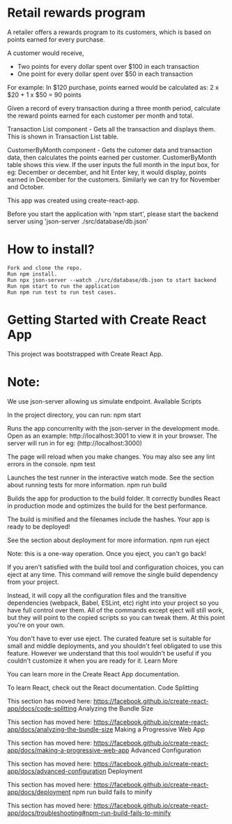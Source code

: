 # Retail rewards program

A retailer offers a rewards program to its customers, which is based on points earned for every purchase.

A customer would receive,
  - Two points for every dollar spent over $100 in each transaction
  - One point for every dollar spent over $50 in each transaction 

For example: In $120 purchase, points earned would be calculated as:
 2 x $20 + 1 x $50 = 90 points

Given a record of every transaction during a three month period, calculate the reward points earned for each customer per month and total.

Transaction List component - Gets all the transaction and displays them. This is shown in Transaction List table.

CustomerByMonth component  - Gets the cutomer data and transaction data, then calculates the points earned per customer. CustomerByMonth table shows this view. 
If the user inputs the full month in the input box, for eg: December or december, and hit Enter key, it would display, points earned in December for the customers. Similarly we can try for November and October.

This app was created using create-react-app. 

Before you start the application with 'npm start', please start the backend server using 'json-server ./src/database/db.json'
 
# How to install?

    Fork and clone the repo.
    Run npm install.
    Run npx json-server --watch ./src/database/db.json to start backend
    Run npm start to run the application
    Run npm run test to run test cases.

# Getting Started with Create React App

This project was bootstrapped with Create React App.

# Note:

We use json-server allowing us simulate endpoint.
Available Scripts

In the project directory, you can run:
npm start

Runs the app concurrenlty with the json-server in the development mode.
Open as an example: http://localhost:3001 to view it in your browser. The server will run in for eg: (http://localhost:3000)

The page will reload when you make changes.
You may also see any lint errors in the console.
npm test

Launches the test runner in the interactive watch mode.
See the section about running tests for more information.
npm run build

Builds the app for production to the build folder.
It correctly bundles React in production mode and optimizes the build for the best performance.

The build is minified and the filenames include the hashes.
Your app is ready to be deployed!

See the section about deployment for more information.
npm run eject

Note: this is a one-way operation. Once you eject, you can't go back!

If you aren't satisfied with the build tool and configuration choices, you can eject at any time. This command will remove the single build dependency from your project.

Instead, it will copy all the configuration files and the transitive dependencies (webpack, Babel, ESLint, etc) right into your project so you have full control over them. All of the commands except eject will still work, but they will point to the copied scripts so you can tweak them. At this point you're on your own.

You don't have to ever use eject. The curated feature set is suitable for small and middle deployments, and you shouldn't feel obligated to use this feature. However we understand that this tool wouldn't be useful if you couldn't customize it when you are ready for it.
Learn More

You can learn more in the Create React App documentation.

To learn React, check out the React documentation.
Code Splitting

This section has moved here: https://facebook.github.io/create-react-app/docs/code-splitting
Analyzing the Bundle Size

This section has moved here: https://facebook.github.io/create-react-app/docs/analyzing-the-bundle-size
Making a Progressive Web App

This section has moved here: https://facebook.github.io/create-react-app/docs/making-a-progressive-web-app
Advanced Configuration

This section has moved here: https://facebook.github.io/create-react-app/docs/advanced-configuration
Deployment

This section has moved here: https://facebook.github.io/create-react-app/docs/deployment
npm run build fails to minify

This section has moved here: https://facebook.github.io/create-react-app/docs/troubleshooting#npm-run-build-fails-to-minify